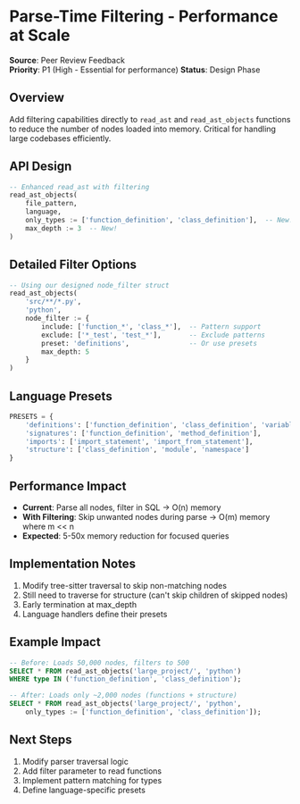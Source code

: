 # Parse-Time Filtering - Performance at Scale

**Source**: Peer Review Feedback  
**Priority**: P1 (High - Essential for performance)
**Status**: Design Phase

## Overview

Add filtering capabilities directly to `read_ast` and `read_ast_objects` functions to reduce the number of nodes loaded into memory. Critical for handling large codebases efficiently.

## API Design

```sql
-- Enhanced read_ast with filtering
read_ast_objects(
    file_pattern,
    language,
    only_types := ['function_definition', 'class_definition'],  -- New!
    max_depth := 3  -- New!
)
```

## Detailed Filter Options

```sql
-- Using our designed node_filter struct
read_ast_objects(
    'src/**/*.py',
    'python', 
    node_filter := {
        include: ['function_*', 'class_*'],  -- Pattern support
        exclude: ['*_test', 'test_*'],       -- Exclude patterns
        preset: 'definitions',               -- Or use presets
        max_depth: 5
    }
)
```

## Language Presets

```python
PRESETS = {
    'definitions': ['function_definition', 'class_definition', 'variable_declaration'],
    'signatures': ['function_definition', 'method_definition'],  
    'imports': ['import_statement', 'import_from_statement'],
    'structure': ['class_definition', 'module', 'namespace']
}
```

## Performance Impact

- **Current**: Parse all nodes, filter in SQL → O(n) memory
- **With Filtering**: Skip unwanted nodes during parse → O(m) memory where m << n
- **Expected**: 5-50x memory reduction for focused queries

## Implementation Notes

1. Modify tree-sitter traversal to skip non-matching nodes
2. Still need to traverse for structure (can't skip children of skipped nodes)
3. Early termination at max_depth
4. Language handlers define their presets

## Example Impact

```sql
-- Before: Loads 50,000 nodes, filters to 500
SELECT * FROM read_ast_objects('large_project/', 'python')
WHERE type IN ('function_definition', 'class_definition');

-- After: Loads only ~2,000 nodes (functions + structure)
SELECT * FROM read_ast_objects('large_project/', 'python',
    only_types := ['function_definition', 'class_definition']);
```

## Next Steps

1. Modify parser traversal logic
2. Add filter parameter to read functions
3. Implement pattern matching for types
4. Define language-specific presets